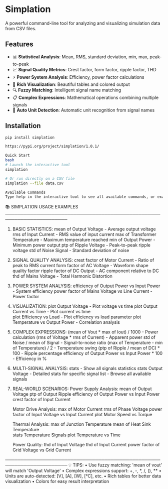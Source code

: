 # Simplation

A powerful command-line tool for analyzing and visualizing simulation data from CSV files.

## Features

- 📊 **Statistical Analysis**: Mean, RMS, standard deviation, min, max, peak-to-peak
- 📈 **Signal Quality Metrics**: Crest factor, form factor, ripple factor, THD
- ⚡ **Power System Analysis**: Efficiency, power factor calculations
- 🎨 **Rich Visualization**: Beautiful tables and colored output
- 🔍 **Fuzzy Matching**: Intelligent signal name matching
- 📋 **Complex Expressions**: Mathematical operations combining multiple signals
- 🎯 **Auto Unit Detection**: Automatic unit recognition from signal names

## Installation

```bash
pip install simplation

https://pypi.org/project/simplation/1.0.1/
```
```bash
Quick Start
bash
# Launch the interactive tool
simplation

# Or run directly on a CSV file
simplation --file data.csv
```
```bash
Available Commands
Type help in the interactive tool to see all available commands, or examples for detailed usage examples.

```
📚 SIMPLATION USAGE EXAMPLES
──────────────────────────────────────────────────────────────────────

1. BASIC STATISTICS:
   mean of Output Voltage           - Average output voltage
   rms of Input Current             - RMS value of input current
   max of Transformer Temperature   - Maximum temperature reached
   min of Output Power              - Minimum power output
   ptp of Ripple Voltage            - Peak-to-peak ripple voltage
   std of Noise Signal              - Standard deviation of noise

2. SIGNAL QUALITY ANALYSIS:
   crest factor of Motor Current    - Ratio of peak to RMS current
   form factor of AC Voltage        - Waveform shape quality factor
   ripple factor of DC Output       - AC component relative to DC
   thd of Mains Voltage             - Total Harmonic Distortion

3. POWER SYSTEM ANALYSIS:
   efficiency of Output Power vs Input Power    - System efficiency
   power factor of Mains Voltage vs Line Current - Power factor

4. VISUALIZATION:
   plot Output Voltage              - Plot voltage vs time
   plot Output Current vs Time      - Plot current vs time  
   plot Efficiency vs Load          - Plot efficiency vs load parameter
   plot Temperature vs Output Power - Correlation analysis

5. COMPLEX EXPRESSIONS:
   (mean of Vout * max of Iout) / 1000                    - Power calculation
   (rms of Voltage * rms of Current)                      - Apparent power
   std of Noise / mean of Signal                          - Signal-to-noise ratio
   (max of Temperature - min of Temperature) / 2          - Temperature swing
   (ptp of Ripple / mean of DC) * 100                     - Ripple percentage
   efficiency of Output Power vs Input Power * 100        - Efficiency in %

6. MULTI-SIGNAL ANALYSIS:
   stats                           - Show all signals statistics
   stats Output Voltage            - Detailed stats for specific signal
   list                            - Browse all available signals

7. REAL-WORLD SCENARIOS:
   Power Supply Analysis:
     mean of Output Voltage
     ptp of Output Ripple
     efficiency of Output Power vs Input Power
     crest factor of Input Current

   Motor Drive Analysis:
     max of Motor Current
     rms of Phase Voltage
     power factor of Input Voltage vs Input Current
     plot Motor Speed vs Torque

   Thermal Analysis:
     max of Junction Temperature
     mean of Heat Sink Temperature  
     stats Temperature Signals
     plot Temperature vs Time

   Power Quality:
     thd of Input Voltage
     thd of Input Current
     power factor of Grid Voltage vs Grid Current

──────────────────────────────────────────────────────────────────────
💡 TIPS:
• Use fuzzy matching: 'mean of vout' will match 'Output Voltage'
• Complex expressions support: +, -, *, /, (), **
• Units are auto-detected: [V], [A], [W], [°C], etc.
• Rich tables for better data visualization
• Colors for easy result interpretation
